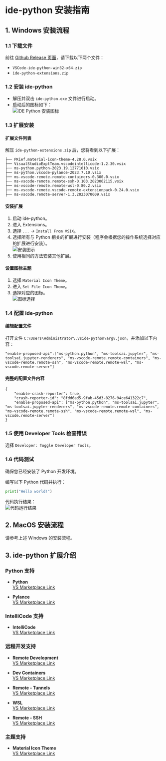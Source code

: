 # ide-python 安装指南

## 1. Windows 安装流程

### 1.1 下载文件
前往 [Github Release 页面](https://github.com/ppntai/vscode-ide/releases/)，请下载以下两个文件：
- `VSCode-ide-python-win32-x64.zip`
- `ide-python-extensions.zip`

### 1.2 安装 ide-python
- 解压并双击 `ide-python.exe` 文件进行启动。
- 启动后的图标如下：  
![IDE Python 安装图标](/vscode-ide-docs/06_ide-python/01_install_files/2.jpg)

### 1.3 扩展安装

#### 扩展文件列表
解压 `ide-python-extensions.zip` 后，您将看到以下扩展：
```
├── PKief.material-icon-theme-4.28.0.vsix
├── VisualStudioExptTeam.vscodeintellicode-1.2.30.vsix
├── ms-python.python-2023.19.12771010.vsix
├── ms-python.vscode-pylance-2023.7.10.vsix
├── ms-vscode-remote.remote-containers-0.300.0.vsix
├── ms-vscode-remote.remote-ssh-0.103.2023062115.vsix
├── ms-vscode-remote.remote-wsl-0.80.2.vsix
├── ms-vscode-remote.vscode-remote-extensionpack-0.24.0.vsix
├── ms-vscode.remote-server-1.3.2023070609.vsix
```

#### 安装扩展
1. 启动 ide-python。
2. 进入 Extensions。
3. 选择 `...` → `Install From VSIX`。
4. 选择所有与 Python 相关的扩展进行安装（程序会根据您的操作系统选择对应的扩展进行安装）。  
![安装图示](/vscode-ide-docs/01_ide-cpp/01/1.jpg)
5. 使用相同的方法安装其他扩展。

#### 设置图标主题
1. 选择 `Material Icon Theme`。
2. 进入 `Set File Icon Theme`。
3. 选择对应的图标。  
![图标选择](/vscode-ide-docs/02_ide-java/01/3.jpg)

### 1.4 配置 ide-python

#### 编辑配置文件
打开文件 `C:\Users\Administrator\.vside-python\argv.json`，并添加以下内容：
```
"enable-proposed-api":["ms-python.python", "ms-toolsai.jupyter", "ms-toolsai.jupyter-renderers", "ms-vscode-remote.remote-containers", "ms-vscode-remote.remote-ssh", "ms-vscode-remote.remote-wsl", "ms-vscode.remote-server"]
```

#### 完整的配置文件内容
```
{
	"enable-crash-reporter": true,
	"crash-reporter-id": "8fdd6ad5-9fab-45d3-8276-94ce641322c7",
	"enable-proposed-api": ["ms-python.python", "ms-toolsai.jupyter", "ms-toolsai.jupyter-renderers", "ms-vscode-remote.remote-containers", "ms-vscode-remote.remote-ssh", "ms-vscode-remote.remote-wsl", "ms-vscode.remote-server"]
}
```

### 1.5 使用 Developer Tools 检查错误
选择 `Developer: Toggle Developer Tools`。

### 1.6 代码测试
确保您已经安装了 Python 开发环境。

编写以下 Python 代码并执行：
```python
print("Hello world!")
```
代码执行结果：  
![代码运行结果](/vscode-ide-docs/06_ide-python/01_install_files/1.jpg)

## 2. MacOS 安装流程
请参考上述 Windows 的安装流程。

## 3. ide-python 扩展介绍

### Python 支持
- **Python**  
  [VS Marketplace Link](https://marketplace.visualstudio.com/items?itemName=ms-python.python)

- **Pylance**  
  [VS Marketplace Link](https://marketplace.visualstudio.com/items?itemName=ms-python.vscode-pylance)

### IntelliCode 支持
- **IntelliCode**  
  [VS Marketplace Link](https://marketplace.visualstudio.com/items?itemName=VisualStudioExptTeam.vscodeintellicode)

### 远程开发支持
- **Remote Development**  
  [VS Marketplace Link](https://marketplace.visualstudio.com/items?itemName=ms-vscode-remote.vscode-remote-extensionpack)

- **Dev Containers**  
  [VS Marketplace Link](https://marketplace.visualstudio.com/items?itemName=ms-vscode-remote.remote-containers)

- **Remote - Tunnels**  
  [VS Marketplace Link](https://marketplace.visualstudio.com/items?itemName=ms-vscode.remote-server)

- **WSL**  
  [VS Marketplace Link](https://marketplace.visualstudio.com/items?itemName=ms-vscode-remote.remote-wsl)

- **Remote - SSH**  
  [VS Marketplace Link](https://marketplace.visualstudio.com/items?itemName=ms-vscode-remote.remote-ssh)

### 主题支持
- **Material Icon Theme**  
  [VS Marketplace Link](https://marketplace.visualstudio.com/items?itemName=PKief.material-icon-theme)
